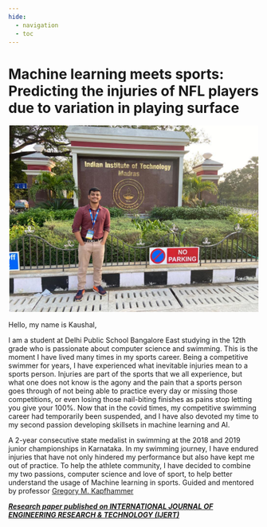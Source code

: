 ```yaml
---
hide:
  - navigation
  - toc
---
```


# Machine learning meets sports: Predicting the injuries of NFL players due to variation in playing surface
<p align="center">
  <img src="https://github.com/kaushal1014/research-paper-template-Athlete-Injuries/blob/cc51cae26929128e7a3cf3d16cc236a7c6015aba/docs/img/kaushal.jpg?raw=true" width="500" alt="accessibility text">
</p>

Hello, my name is Kaushal,

I am a student at Delhi Public School Bangalore East studying in the 12th grade who is passionate about computer science and swimming.
This is the moment I have lived many times in my sports career. Being a competitive swimmer for years, I have experienced what inevitable injuries mean to a sports person. Injuries are part of the sports that we all experience, but what one does not know is the agony and the pain that a sports person goes through of not being able to practice every day or missing those competitions, or even losing those nail-biting finishes as pains stop letting you give your 100%.
Now that in the covid times, my competitive swimming career had temporarily been suspended, and I have also devoted my time to my second passion developing skillsets in machine learning and AI.

A 2-year consecutive state medalist in swimming at the 2018 and 2019 junior championships in Karnataka. In my swimming journey, I have endured injuries that have not only hindered my performance but also have kept me out of practice. To help the athlete community, I have decided to combine my two passions, computer science and love of sport, to help better understand the usage of Machine learning in sports.
Guided and mentored by professor [Gregory M. Kapfhammer](https://www.gregorykapfhammer.com/)

***[Research paper published on INTERNATIONAL JOURNAL OF ENGINEERING RESEARCH & TECHNOLOGY (IJERT)](https://www.ijert.org/machine-learning-meets-sports)***